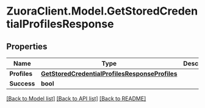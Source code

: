 # ZuoraClient.Model.GetStoredCredentialProfilesResponse

## Properties

Name | Type | Description | Notes
------------ | ------------- | ------------- | -------------
**Profiles** | [**GetStoredCredentialProfilesResponseProfiles**](GetStoredCredentialProfilesResponseProfiles.md) |  | [optional] 
**Success** | **bool** |  | [optional] 

[[Back to Model list]](../README.md#documentation-for-models) [[Back to API list]](../README.md#documentation-for-api-endpoints) [[Back to README]](../README.md)

